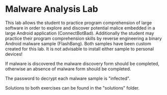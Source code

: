 # Malware Analysis Lab

This lab allows the student to practice program comprehension of large software in order to explore and discover potential malice embedded in a large Android application (ConnectBotBad). Additionally the student may practice their program comprehension skills by reverse engineering a binary Android malware sample (FlashBang). Both samples have been custom created for this lab. It is not advisable to install either sample to personal devices!

If malware is discovered the malware discovery form should be completed, otherwise an absence of malware form should be completed.

The password to decrypt each malware sample is "infected".

Solutions to both exercises can be found in the "solutions" folder.